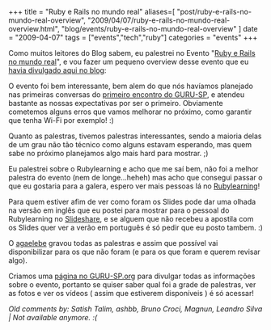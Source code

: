 +++
title = "Ruby e Rails no mundo real"
aliases=[
  "post/ruby-e-rails-no-mundo-real-overview",
  "2009/04/07/ruby-e-rails-no-mundo-real-overview.html",
  "blog/events/ruby-e-rails-no-mundo-real-overview"
]
date = "2009-04-07"
tags = ["events","tech","ruby"]
categories = "events"
+++

Como muitos leitores do Blog sabem, eu palestrei no Evento
"[Ruby e Rails no mundo real](http://www.temporealeventos.com.br/?area=130 "Ruby e Rails no mundo real")",
e vou fazer um pequeno overview desse evento que eu
[havia divulgado aqui no blog](http://pothix.com/blog/events/ruby-e-rails-no-mundo-real "Ruby e Rails no mundo real"):

O evento foi bem interessante, bem alem do que nós havíamos planejado
nas primeiras conversas do
[primeiro encontro do GURU-SP](http://guru-sp.com/index.php/Eventos_da_Comunidade "Primeiro encontro do GURU-SP"),
e atendeu bastante as nossas expectativas por ser o
primeiro. Obviamente cometemos alguns erros que vamos melhorar no
próximo, como garantir que tenha Wi-Fi por exemplo! :)

Quanto as palestras, tivemos palestras interessantes, sendo a maioria
delas de um grau não tão técnico como alguns estavam esperando, mas
quem sabe no próximo planejamos algo mais hard para mostrar. ;)

Eu palestrei sobre o Rubylearning e acho que me saí bem, não foi a
melhor palestra do evento (nem de longe...heheh) mas acho que
consegui passar o que eu gostaria para a galera, espero ver mais
pessoas lá no [Rubylearning](http://rubylearning.org/class/ "Rubylearning.org")!

Para quem estiver afim de ver como foram os Slides pode dar uma olhada
na versão em inglês que eu postei para mostrar para o pessoal do
Rubylearning no
[Slideshare](http://www.slideshare.net/PotHix/what-is-and-how-does-work-rubylearningorg-1257258 "Slides no Slideshare em inglês"),
e se alguem que não recebeu a apostila com os Slides quer ver a verão
em português é só pedir que eu posto tambem. :)

O [agaelebe](http://www.agaelebe.com.br/ "Site do agaelebe") gravou
todas as palestras e assim que possível vai disponibilizar para os que
não foram (e para os que foram e querem revisar algo).

Criamos uma [página no GURU-SP.org](http://guru-sp.com/index.php/Ruby_e_Rails_no_mundo_real_-_primeira_edi%C3%A7%C3%A3o "Primeira edição do evento do GURU-SP")
para divulgar todas as informações sobre o evento, portanto se quiser
saber qual foi a grade de palestras, ver as fotos e ver os vídeos (
assim que estiverem disponíveis ) é só acessar!



_Old comments by: Satish Talim, ashbb, Bruno Croci, Magnun, Leandro Silva | Not available anymore. :(_
